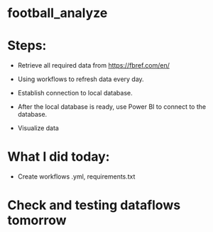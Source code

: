﻿# football_analyze

# Steps:

- Retrieve all required data from https://fbref.com/en/

- Using workflows to refresh data every day.

- Establish connection to local database.

- After the local database is ready, use Power BI to connect to the database.

- Visualize data

# What I did today:

- Create workflows .yml, requirements.txt

# Check and testing dataflows tomorrow
